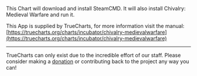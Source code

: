 This Chart will download and install SteamCMD. It will also install Chivalry: Medieval Warfare and run it.

This App is supplied by TrueCharts, for more information visit the manual: [https://truecharts.org/charts/incubator/chivalry-medievalwarfare](https://truecharts.org/charts/incubator/chivalry-medievalwarfare)

---

TrueCharts can only exist due to the incredible effort of our staff.
Please consider making a [donation](https://truecharts.org/sponsor) or contributing back to the project any way you can!
